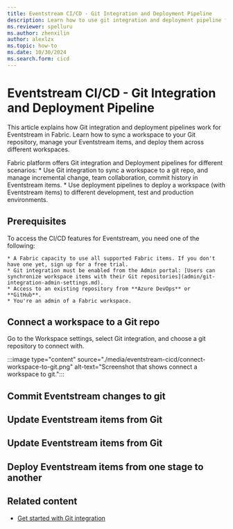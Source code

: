 ```yaml
---
title: Eventstream CI/CD - Git Integration and Deployment Pipeline
description: Learn how to use git integration and deployment pipeline for Eventstream.
ms.reviewer: spelluru
ms.author: zhenxilin
author: alexlzx
ms.topic: how-to
ms.date: 10/30/2024
ms.search.form: cicd
---
```


# Eventstream CI/CD - Git Integration and Deployment Pipeline
This article explains how Git integration and deployment pipelines work for Eventstream in Fabric. Learn how to sync a workspace to your Git repository, manage your Eventstream items, and deploy them across different workspaces.

Fabric platform offers Git integration and Deployment pipelines for different scenarios:
    * Use Git integration to sync a workspace to a git repo, and manage incremental change, team collaboration, commit history in Eventstream items.
    * Use deployment pipelines to deploy a workspace (with Eventstream items) to different development, test and production environments.

## Prerequisites

To access the CI/CD features for Eventstream, you need one of the following:

    * A Fabric capacity to use all supported Fabric items. If you don't have one yet, sign up for a free trial.
    * Git integration must be enabled from the Admin portal: [Users can synchronize workspace items with their Git repositories](admin/git-integration-admin-settings.md).
    * Access to an existing repository from **Azure DevOps** or **GitHub**.
    * You're an admin of a Fabric workspace.

## Connect a workspace to a Git repo

Go to the Workspace settings, select Git integration, and choose a git repository to connect with.  

 :::image type="content" source="./media/eventstream-cicd/connect-workspace-to-git.png" alt-text="Screenshot that shows connect a workspace to git.":::

## Commit Eventstream changes to git


## Update Eventstream items from Git


## Update Eventstream items from Git


## Deploy Eventstream items from one stage to another





## Related content

- [Get started with Git integration](/cicd/git-integration/git-get-started.md)
